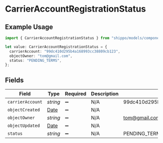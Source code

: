 # CarrierAccountRegistrationStatus

## Example Usage

```typescript
import { CarrierAccountRegistrationStatus } from "shippo/models/components";

let value: CarrierAccountRegistrationStatus = {
  carrierAccount: "99dc410d295b4a168993cc38809cb123",
  objectOwner: "tom@gmail.com",
  status: "PENDING_TERMS",
};
```

## Fields

| Field                                                                                         | Type                                                                                          | Required                                                                                      | Description                                                                                   | Example                                                                                       |
| --------------------------------------------------------------------------------------------- | --------------------------------------------------------------------------------------------- | --------------------------------------------------------------------------------------------- | --------------------------------------------------------------------------------------------- | --------------------------------------------------------------------------------------------- |
| `carrierAccount`                                                                              | *string*                                                                                      | :heavy_minus_sign:                                                                            | N/A                                                                                           | 99dc410d295b4a168993cc38809cb123                                                              |
| `objectCreated`                                                                               | [Date](https://developer.mozilla.org/en-US/docs/Web/JavaScript/Reference/Global_Objects/Date) | :heavy_minus_sign:                                                                            | N/A                                                                                           |                                                                                               |
| `objectOwner`                                                                                 | *string*                                                                                      | :heavy_minus_sign:                                                                            | N/A                                                                                           | tom@gmail.com                                                                                 |
| `objectUpdated`                                                                               | [Date](https://developer.mozilla.org/en-US/docs/Web/JavaScript/Reference/Global_Objects/Date) | :heavy_minus_sign:                                                                            | N/A                                                                                           |                                                                                               |
| `status`                                                                                      | *string*                                                                                      | :heavy_minus_sign:                                                                            | N/A                                                                                           | PENDING_TERMS                                                                                 |